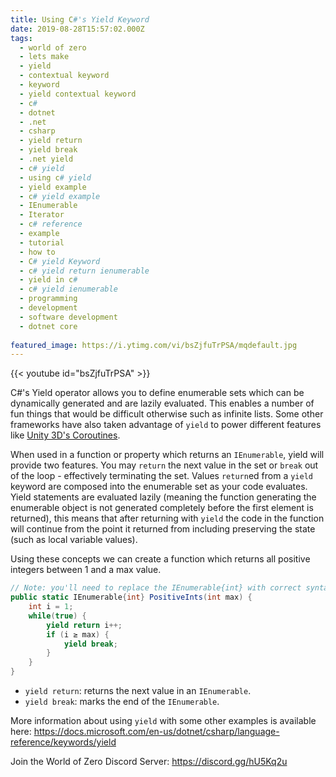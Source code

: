 ```yaml
---
title: Using C#'s Yield Keyword
date: 2019-08-28T15:57:02.000Z
tags:
  - world of zero
  - lets make
  - yield
  - contextual keyword
  - keyword
  - yield contextual keyword
  - c#
  - dotnet
  - .net
  - csharp
  - yield return
  - yield break
  - .net yield
  - c# yield
  - using c# yield
  - yield example
  - c# yield example
  - IEnumerable
  - Iterator
  - c# reference
  - example
  - tutorial
  - how to
  - C# yield Keyword
  - c# yield return ienumerable
  - yield in c#
  - c# yield ienumerable
  - programming
  - development
  - software development
  - dotnet core
  
featured_image: https://i.ytimg.com/vi/bsZjfuTrPSA/mqdefault.jpg
---
```


{{< youtube id="bsZjfuTrPSA" >}}

C#'s Yield operator allows you to define enumerable sets which can be dynamically generated and are lazily evaluated. This enables a number of fun things that would be difficult otherwise such as infinite lists. Some other frameworks have also taken advantage of `yield` to power different features like [Unity 3D's Coroutines](https://docs.unity3d.com/Manual/Coroutines.html).

When used in a function or property which returns an `IEnumerable`, yield will provide two features. You may `return` the next value in the set or `break` out of the loop - effectively terminating the set. Values `return`ed from a `yield` keyword are composed into the enumerable set as your code evaluates. Yield statements are evaluated lazily (meaning the function generating the enumerable object is not generated completely before the first element is returned), this means that after returning with `yield` the code in the function will continue from the point it returned from including preserving the state (such as local variable values).

Using these concepts we can create a function which returns all positive integers between 1 and a max value.

```csharp
// Note: you'll need to replace the IEnumerable{int} with correct syntax as well as the ≥ symbol.
public static IEnumerable{int} PositiveInts(int max) {
    int i = 1;
    while(true) {
        yield return i++;
        if (i ≥ max) {
            yield break;
        }
    }
}
```

* `yield return`: returns the next value in an `IEnumerable`.
* `yield break`: marks the end of the `IEnumerable`.

More information about using `yield` with some other examples is available here: https://docs.microsoft.com/en-us/dotnet/csharp/language-reference/keywords/yield

Join the World of Zero Discord Server: https://discord.gg/hU5Kq2u